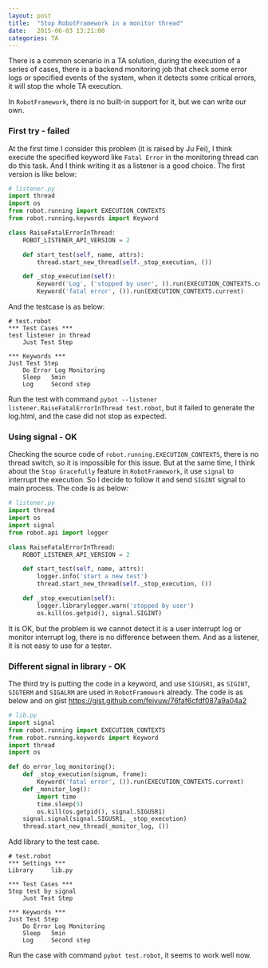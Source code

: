 ```yaml
---
layout: post
title:  "Stop RobotFramework in a monitor thread"
date:   2015-06-03 13:21:00
categories: TA
---
```


There is a common scenario in a TA solution, during the execution of a series of cases, there is a backend monitoring job that check some error logs or specified events of the system, when it detects some critical errors, it will stop the whole TA execution.

In `RobotFramework`, there is no built-in support for it, but we can write our own.

### First try - failed

At the first time I consider this problem (it is raised by Ju Fei), I think execute the specified keyword like `Fatal Error` in the monitoring thread can do this task. And I think writing it as a listener is a good choice.
The first version is like below:

```python
# listener.py
import thread
import os
from robot.running import EXECUTION_CONTEXTS
from robot.running.keywords import Keyword

class RaiseFatalErrorInThread:
    ROBOT_LISTENER_API_VERSION = 2

    def start_test(self, name, attrs):
        thread.start_new_thread(self._stop_execution, ())

    def _stop_execution(self):
        Keyword('Log', ('stopped by user', )).run(EXECUTION_CONTEXTS.current)
        Keyword('fatal error', ()).run(EXECUTION_CONTEXTS.current)
```

And the testcase is as below:

```robotframework
# test.robot
*** Test Cases ***
test listener in thread
    Just Test Step

*** Keywords ***
Just Test Step
    Do Error Log Monitoring
    Sleep   5min
    Log     Second step
```

Run the test with command `pybot --listener listener.RaiseFatalErrorInThread test.robot`, but it failed to generate the log.html, and the case did not stop as expected.

### Using signal - OK
Checking the source code of `robot.running.EXECUTION_CONTEXTS`, there is no thread switch, so it is impossible for this issue. But at the same time, I think about the `Stop Gracefully` feature in `RobotFramework`, it use `signal` to interrupt the execution. So I decide to follow it and send `SIGINT` signal to main process. The code is as below:

```python
# listener.py
import thread
import os
import signal
from robot.api import logger

class RaiseFatalErrorInThread:
    ROBOT_LISTENER_API_VERSION = 2

    def start_test(self, name, attrs):
        logger.info('start a new test')
        thread.start_new_thread(self._stop_execution, ())

    def _stop_execution(self):
        logger.librarylogger.warn('stopped by user')
        os.kill(os.getpid(), signal.SIGINT)
```

It is OK, but the problem is we cannot detect it is a user interrupt log or monitor interrupt log, there is no difference between them. And as a listener, it is not easy to use for a tester.

### Different signal in library - OK

The third try is putting the code in a keyword, and use `SIGUSR1`, as `SIGINT`, `SIGTERM` and `SIGALRM` are used in `RobotFramework` already. The code is as below and on gist https://gist.github.com/feiyuw/76faf6cfdf087a9a04a2

```python
# lib.py
import signal
from robot.running import EXECUTION_CONTEXTS
from robot.running.keywords import Keyword
import thread
import os

def do_error_log_monitoring():
    def _stop_execution(signum, frame):
        Keyword('fatal error', ()).run(EXECUTION_CONTEXTS.current)
    def _monitor_log():
        import time
        time.sleep(5)
        os.kill(os.getpid(), signal.SIGUSR1)
    signal.signal(signal.SIGUSR1, _stop_execution)
    thread.start_new_thread(_monitor_log, ())
```

Add library to the test case.

```robotframework
# test.robot
*** Settings ***
Library     lib.py

*** Test Cases ***
Stop test by signal
    Just Test Step

*** Keywords ***
Just Test Step
    Do Error Log Monitoring
    Sleep   5min
    Log     Second step
```

Run the case with command `pybot test.robot`, it seems to work well now.

